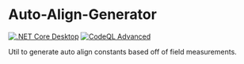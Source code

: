 # Auto-Align-Generator
[![.NET Core Desktop](https://github.com/recordrobotics/auto-align-generator/actions/workflows/dotnet-desktop.yml/badge.svg)](https://github.com/recordrobotics/auto-align-generator/actions/workflows/dotnet-desktop.yml)
[![CodeQL Advanced](https://github.com/recordrobotics/Auto-Align-Generator/actions/workflows/codeql.yml/badge.svg)](https://github.com/recordrobotics/Auto-Align-Generator/actions/workflows/codeql.yml)

Util to generate auto align constants based off of field measurements.
